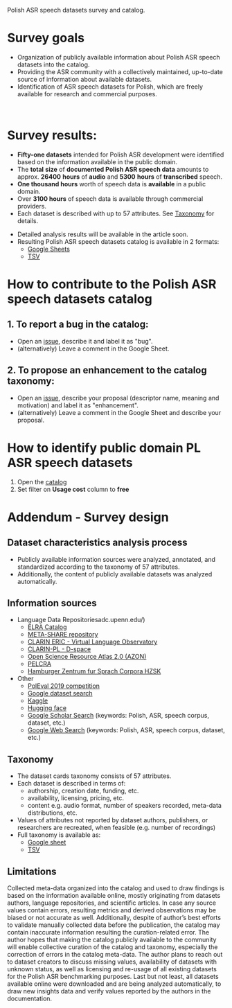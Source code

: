 Polish ASR speech datasets survey and catalog.

# Survey goals
- Organization of publicly available information about Polish ASR speech datasets into the catalog.
- Providing the ASR community with a collectively maintained, up-to-date source of information about available datasets.
- Identification of ASR speech datasets for Polish, which are freely available for research and commercial purposes.
<br>

# Survey results:
- **Fifty-one datasets** intended for Polish ASR development were identified based on the information available in the public domain.
- The **total** **size** of **documented Polish ASR speech data** amounts to approx. **26400** **hours** of **audio** and **5300** **hours** of **transcribed** speech.
- **One thousand hours** worth of speech data is **available** in a public domain.
- Over **3100 hours** of speech data is available through commercial providers.
- Each dataset is described with up to 57 attributes. See [Taxonomy](https://github.com/goodmike31/pl-asr-speech-data-survey#taxonomy) for details.
* Detailed analysis results will be available in the article soon.
* Resulting Polish ASR speech datasets catalog is available in 2 formats:
  * [Google Sheets](https://docs.google.com/spreadsheets/d/181EDfwZNtHgHFOMaKNtgKssrYDX4tXTJ9POMzBsCRlI/edit?usp=sharing)
  * [TSV](https://github.com/goodmike31/pl-asr-speech-data-survey/blob/main/snapshots/pl-asr-speech-datasets-catalog-latest.tsv)

# How to contribute to the Polish ASR speech datasets catalog 
## 1. To report a bug in the catalog:
* Open an [issue](https://github.com/goodmike31/pl-asr-speech-data-survey/issues), describe it and label it as "bug".
* (alternatively) Leave a comment in the Google Sheet.

## 2. To propose an enhancement to the catalog taxonomy:
* Open an [issue](https://github.com/goodmike31/pl-asr-speech-data-survey/issues), describe your proposal (descriptor name, meaning and motivation) and label it as "enhancement".
* (alternatively) Leave a comment in the Google Sheet and describe your proposal.


# How to identify public domain PL ASR speech datasets
1. Open the [catalog](https://docs.google.com/spreadsheets/d/181EDfwZNtHgHFOMaKNtgKssrYDX4tXTJ9POMzBsCRlI/edit?usp=sharing)
2. Set filter on **Usage cost** column to **free**

# Addendum - Survey design  

## Dataset characteristics analysis process
- Publicly available information sources were analyzed, annotated, and standardized according to the taxonomy of 57 attributes.
- Additionally, the content of publicly available datasets was analyzed automatically.
 
## Information sources
* Language Data Repositoriesadc.upenn.edu/)
  * [ELRA Catalog](http://catalogue.elra.info/en-us/)
  * [META-SHARE repository](http://www.meta-share.org/)
  * [CLARIN ERIC - Virtual Language Observatory](https://vlo.clarin.eu/)
  * [CLARIN-PL - D-space](https://clarin-pl.eu/dspace/)
  * [Open Science Resource Atlas 2.0 (AZON)](https://zasobynauki.pl/)
  * [PELCRA](http://pelcra.pl/new/tools_and_resources)
  * [Hamburger Zentrum fur Sprach Corpora HZSK](https://corpora.uni-hamburg.de/hzsk/)
* Other
  * [PolEval 2019 competition](http://2019.poleval.pl/)
  * [Google dataset search](https://datasetsearch.research.google.com/)
  * [Kaggle](https://www.kaggle.com/)
  * [Hugging face](https://huggingface.co/)
  * [Google Scholar Search](https://scholar.google.com/) (keywords: Polish, ASR, speech corpus, dataset, etc.)
  * [Google Web Search](https://www.google.com/) (keywords: Polish, ASR, speech corpus, dataset, etc.)

## Taxonomy
- The dataset cards taxonomy consists of 57 attributes.
- Each dataset is described in terms of:
  - authorship, creation date, funding, etc.
  - availability, licensing, pricing, etc.
  - content e.g. audio format, number of speakers recorded, meta-data distributions, etc.
- Values of attributes not reported by dataset authors, publishers, or researchers are recreated, when feasible (e.g. number of recordings)
- Full taxonomy is available as:
  - [Google sheet](https://docs.google.com/spreadsheets/d/181EDfwZNtHgHFOMaKNtgKssrYDX4tXTJ9POMzBsCRlI/edit?usp=sharing)
  - [TSV](https://github.com/goodmike31/pl-asr-speech-data-survey/blob/main/snapshots/pl-asr-speech-datasets-taxonomy-latest.tsv)


## Limitations
Collected meta-data organized into the catalog and used to draw findings is based on the information available online, mostly originating from datasets authors, language repositories, and scientific articles. In case any source values contain errors, resulting metrics and derived observations may be biased or not accurate as well. Additionally, despite of author’s best efforts to validate manually collected data before the publication, the catalog may contain inaccurate information resulting the curation-related error. The author hopes that making the catalog publicly available to the community will enable collective curation of the catalog and taxonomy, especially the correction of errors in the catalog meta-data. The author plans to reach out to dataset creators to discuss missing values, availability of datasets with unknown status, as well as licensing and re-usage of all existing datasets for the Polish ASR benchmarking purposes. Last but not least, all datasets available online were downloaded and are being analyzed automatically, to draw new insights data and verify values reported by the authors in the documentation.
